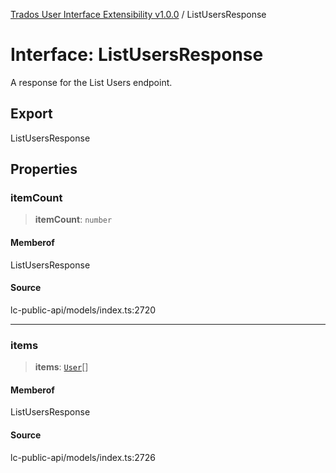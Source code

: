 [Trados User Interface Extensibility v1.0.0](../wiki/globals) / ListUsersResponse

# Interface: ListUsersResponse

A response for the List Users endpoint.

## Export

ListUsersResponse

## Properties

### itemCount

> **itemCount**: `number`

#### Memberof

ListUsersResponse

#### Source

lc-public-api/models/index.ts:2720

***

### items

> **items**: [`User`](../wiki/Interface.User)[]

#### Memberof

ListUsersResponse

#### Source

lc-public-api/models/index.ts:2726

